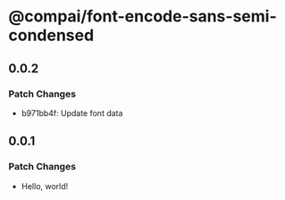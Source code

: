 # @compai/font-encode-sans-semi-condensed

## 0.0.2

### Patch Changes

- b971bb4f: Update font data

## 0.0.1

### Patch Changes

- Hello, world!
